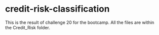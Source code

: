 # credit-risk-classification

This is the result of challenge 20 for the bootcamp.
All the files are within the Credit_Risk folder.
